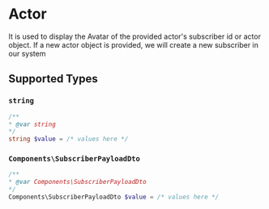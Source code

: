 # Actor

It is used to display the Avatar of the provided actor's subscriber id or actor object.
    If a new actor object is provided, we will create a new subscriber in our system


## Supported Types

### `string`

```php
/**
* @var string
*/
string $value = /* values here */
```

### `Components\SubscriberPayloadDto`

```php
/**
* @var Components\SubscriberPayloadDto
*/
Components\SubscriberPayloadDto $value = /* values here */
```

